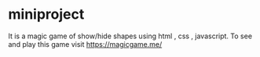 # miniproject
It is a magic game of show/hide shapes using html , css , javascript. To see and play this game visit https://magicgame.me/

